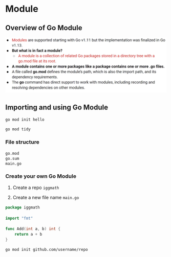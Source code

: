 # Module 

## Overview of Go Module

![](01.01.png)

## Importing and using Go Module

```
go mod init hello
```

```
go mod tidy
```

### File structure

```
go.mod
go.sum
main.go
```

### Create your own Go Module

1. Create a repo `iggmath`

2. Create a new file name `main.go`

```go
package iggmath

import "fmt"

func Add(int a, b) int {
	return a + b
}
```

```
go mod init github.com/username/repo
```

